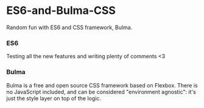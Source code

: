 # ES6-and-Bulma-CSS
Random fun with ES6 and CSS framework, Bulma.

### ES6
Testing all the new features and writing plenty of comments <3

### Bulma
Bulma is a free and open source CSS framework based on Flexbox. There is no JavaScript included, and can be considered "environment agnostic": it's just the style layer on top of the logic.